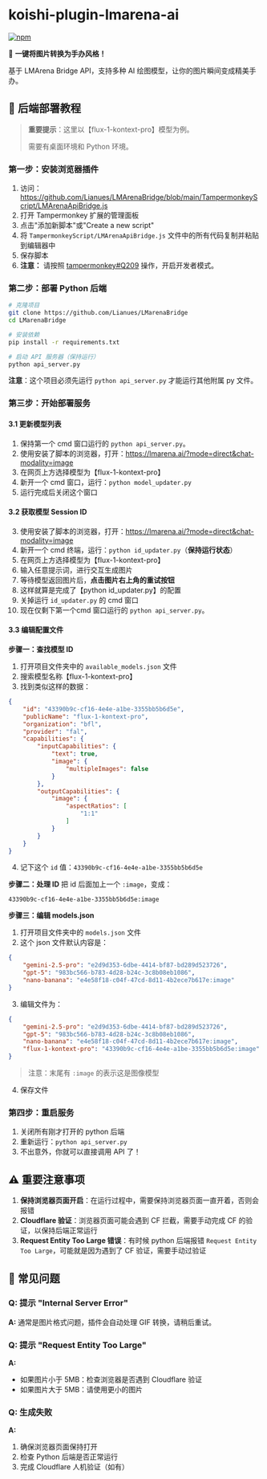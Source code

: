 # koishi-plugin-lmarena-ai

[![npm](https://img.shields.io/npm/v/koishi-plugin-lmarena-ai?style=flat-square)](https://www.npmjs.com/package/koishi-plugin-lmarena-ai)

🎯 **一键将图片转换为手办风格！**

基于 LMArena Bridge API，支持多种 AI 绘图模型，让你的图片瞬间变成精美手办。

## 🚀 后端部署教程

> **重要提示**：这里以【flux-1-kontext-pro】模型为例。
> 
> 需要有桌面环境和 Python 环境。

### 第一步：安装浏览器插件

1. 访问：https://github.com/Lianues/LMArenaBridge/blob/main/TampermonkeyScript/LMArenaApiBridge.js
2. 打开 Tampermonkey 扩展的管理面板
3. 点击"添加新脚本"或"Create a new script"
4. 将 `TampermonkeyScript/LMArenaApiBridge.js` 文件中的所有代码复制并粘贴到编辑器中
5. 保存脚本
6. **注意：** 请按照 [tampermonkey#Q209](https://www.tampermonkey.net/faq.php#Q209) 操作，开启开发者模式。

### 第二步：部署 Python 后端

```bash
# 克隆项目
git clone https://github.com/Lianues/LMarenaBridge
cd LMarenaBridge

# 安装依赖
pip install -r requirements.txt

# 启动 API 服务器（保持运行）
python api_server.py
```

**注意**：这个项目必须先运行 `python api_server.py` 才能运行其他附属 py 文件。

### 第三步：开始部署服务

#### 3.1 更新模型列表
1. 保持第一个 cmd 窗口运行的 `python api_server.py`。
2. 使用安装了脚本的浏览器，打开：https://lmarena.ai/?mode=direct&chat-modality=image
3. 在网页上方选择模型为【flux-1-kontext-pro】
4. 新开一个 cmd 窗口，运行：`python model_updater.py`
5. 运行完成后关闭这个窗口

#### 3.2 获取模型 Session ID
3. 使用安装了脚本的浏览器，打开：https://lmarena.ai/?mode=direct&chat-modality=image
2. 新开一个 cmd 终端，运行：`python id_updater.py`（**保持运行状态**）
4. 在网页上方选择模型为【flux-1-kontext-pro】
5. 输入任意提示词，进行交互生成图片
6. 等待模型返回图片后，**点击图片右上角的重试按钮**
7. 这样就算是完成了【python id_updater.py】的配置
8. 关掉运行 `id_updater.py` 的 cmd 窗口
9. 现在仅剩下第一个cmd 窗口运行的 `python api_server.py`。

#### 3.3 编辑配置文件

**步骤一：查找模型 ID**
1. 打开项目文件夹中的 `available_models.json` 文件
2. 搜索模型名称【flux-1-kontext-pro】
3. 找到类似这样的数据：
```json
{
    "id": "43390b9c-cf16-4e4e-a1be-3355bb5b6d5e",
    "publicName": "flux-1-kontext-pro",
    "organization": "bfl",
    "provider": "fal",
    "capabilities": {
        "inputCapabilities": {
            "text": true,
            "image": {
                "multipleImages": false
            }
        },
        "outputCapabilities": {
            "image": {
                "aspectRatios": [
                    "1:1"
                ]
            }
        }
    }
}
```
4. 记下这个 `id` 值：`43390b9c-cf16-4e4e-a1be-3355bb5b6d5e`

**步骤二：处理 ID**
把 id 后面加上一个 `:image`，变成：
```
43390b9c-cf16-4e4e-a1be-3355bb5b6d5e:image
```

**步骤三：编辑 models.json**
1. 打开项目文件夹中的 `models.json` 文件
2. 这个 json 文件默认内容是：
```json
{
    "gemini-2.5-pro": "e2d9d353-6dbe-4414-bf87-bd289d523726",
    "gpt-5": "983bc566-b783-4d28-b24c-3c8b08eb1086",
    "nano-banana": "e4e58f18-c04f-47cd-8d11-4b2ece7b617e:image"
}
```
3. 编辑文件为：
```json
{
    "gemini-2.5-pro": "e2d9d353-6dbe-4414-bf87-bd289d523726",
    "gpt-5": "983bc566-b783-4d28-b24c-3c8b08eb1086",
    "nano-banana": "e4e58f18-c04f-47cd-8d11-4b2ece7b617e:image",
    "flux-1-kontext-pro": "43390b9c-cf16-4e4e-a1be-3355bb5b6d5e:image"
}
```
> 注意：末尾有 `:image` 的表示这是图像模型
4. 保存文件

### 第四步：重启服务

1. 关闭所有刚才打开的 python 后端
2. 重新运行：`python api_server.py`
3. 不出意外，你就可以直接调用 API 了！


## ⚠️ 重要注意事项

1. **保持浏览器页面开启**：在运行过程中，需要保持浏览器页面一直开着，否则会报错
2. **Cloudflare 验证**：浏览器页面可能会遇到 CF 拦截，需要手动完成 CF 的验证，以保持后端正常运行
3. **Request Entity Too Large 错误**：有时候 python 后端报错 `Request Entity Too Large`，可能就是因为遇到了 CF 验证，需要手动过验证

## 🔧 常见问题

### Q: 提示 "Internal Server Error"
**A:** 通常是图片格式问题，插件会自动处理 GIF 转换，请稍后重试。

### Q: 提示 "Request Entity Too Large"
**A:** 
- 如果图片小于 5MB：检查浏览器是否遇到 Cloudflare 验证
- 如果图片大于 5MB：请使用更小的图片

### Q: 生成失败
**A:** 
1. 确保浏览器页面保持打开
2. 检查 Python 后端是否正常运行
3. 完成 Cloudflare 人机验证（如有）
